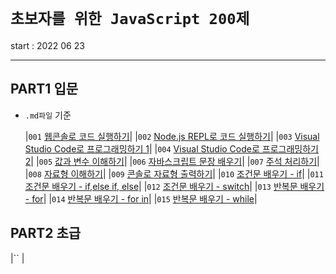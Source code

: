# `초보자를 위한 JavaScript 200제`

start : 2022 06 23

---

## PART1 입문

- `.md파일` 기준

  |`001` [웹콘솔로 코드 실행하기](https://github.com/sunyeongjeong/js_200/blob/main/%EC%9E%85%EB%AC%B8/001.md)|
  |`002` [Node.js REPL로 코드 실행하기](https://github.com/sunyeongjeong/js_200/blob/main/%EC%9E%85%EB%AC%B8/002.md)|
  |`003` [Visual Studio Code로 프로그래밍하기 1](https://github.com/sunyeongjeong/js_200/blob/main/%EC%9E%85%EB%AC%B8/003.js)|
  |`004` [Visual Studio Code로 프로그래밍하기 2](https://github.com/sunyeongjeong/js_200/blob/main/%EC%9E%85%EB%AC%B8/004.js)|
  |`005` [값과 변수 이해하기](https://github.com/sunyeongjeong/js_200/blob/main/%EC%9E%85%EB%AC%B8/005.md)|
  |`006` [자바스크립트 문장 배우기](https://github.com/sunyeongjeong/js_200/blob/main/%EC%9E%85%EB%AC%B8/006.md)|
  |`007` [주석 처리하기](https://github.com/sunyeongjeong/js_200/blob/main/%EC%9E%85%EB%AC%B8/007.md)|
  |`008` [자료형 이해하기](https://github.com/sunyeongjeong/js_200/blob/main/%EC%9E%85%EB%AC%B8/008.md)|
  |`009` [콘솔로 자료형 출력하기](https://github.com/sunyeongjeong/js_200/blob/main/%EC%9E%85%EB%AC%B8/009.md)|
  |`010` [조건문 배우기 - if](https://github.com/sunyeongjeong/js_200/blob/main/%EC%9E%85%EB%AC%B8/010.md)|
  |`011` [조건문 배우기 - if,else if, else](https://github.com/sunyeongjeong/js_200/blob/main/%EC%9E%85%EB%AC%B8/011.md)|
  |`012` [조건문 배우기 - switch](https://github.com/sunyeongjeong/js_200/blob/main/%EC%9E%85%EB%AC%B8/012.md)|
  |`013` [반복문 배우기 - for](https://github.com/sunyeongjeong/js_200/blob/main/%EC%9E%85%EB%AC%B8/013.md)|
  |`014` [반복문 배우기 - for in](https://github.com/sunyeongjeong/js_200/blob/main/%EC%9E%85%EB%AC%B8/014.md)|
  |`015` [반복문 배우기 - while](https://github.com/sunyeongjeong/js_200/blob/main/%EC%9E%85%EB%AC%B8/015.md)|

## PART2 초급

|`` []()|
